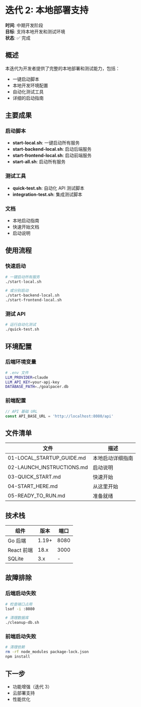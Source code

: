 # 迭代 2: 本地部署支持

**时间**: 中期开发阶段  
**目标**: 支持本地开发和测试环境  
**状态**: ✅ 完成

## 概述

本迭代为开发者提供了完整的本地部署和测试能力，包括：
- 一键启动脚本
- 本地开发环境配置
- 自动化测试工具
- 详细的启动指南

## 主要成果

### 启动脚本
- **start-local.sh**: 一键启动所有服务
- **start-backend-local.sh**: 启动后端服务
- **start-frontend-local.sh**: 启动前端服务
- **start-all.sh**: 启动所有服务

### 测试工具
- **quick-test.sh**: 自动化 API 测试脚本
- **integration-test.sh**: 集成测试脚本

### 文档
- 本地启动指南
- 快速开始文档
- 启动说明

## 使用流程

### 快速启动
```bash
# 一键启动所有服务
./start-local.sh

# 或分别启动
./start-backend-local.sh
./start-frontend-local.sh
```

### 测试 API
```bash
# 运行自动化测试
./quick-test.sh
```

## 环境配置

### 后端环境变量
```bash
# .env 文件
LLM_PROVIDER=claude
LLM_API_KEY=your-api-key
DATABASE_PATH=./goalpacer.db
```

### 前端配置
```javascript
// API 基础 URL
const API_BASE_URL = 'http://localhost:8080/api'
```

## 文件清单

| 文件 | 描述 |
|------|------|
| 01-LOCAL_STARTUP_GUIDE.md | 本地启动详细指南 |
| 02-LAUNCH_INSTRUCTIONS.md | 启动说明 |
| 03-QUICK_START.md | 快速开始 |
| 04-START_HERE.md | 从这里开始 |
| 05-READY_TO_RUN.md | 准备就绪 |

## 技术栈

| 组件 | 版本 | 端口 |
|------|------|------|
| Go 后端 | 1.19+ | 8080 |
| React 前端 | 18.x | 3000 |
| SQLite | 3.x | - |

## 故障排除

### 后端启动失败
```bash
# 检查端口占用
lsof -i :8080

# 清理数据库
./cleanup-db.sh
```

### 前端启动失败
```bash
# 清理依赖
rm -rf node_modules package-lock.json
npm install
```

## 下一步

- 功能增强（迭代 3）
- 云部署支持
- 性能优化

